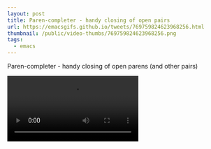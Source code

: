 ```yaml
---
layout: post
title: Paren-completer - handy closing of open pairs
url: https://emacsgifs.github.io/tweets/769759824623968256.html
thumbnail: /public/video-thumbs/769759824623968256.png
tags:
  - emacs
---
```


Paren-completer - handy closing of open parens (and other pairs)

<video controls autoplay>
  <source src="/public/videos/769759824623968256.mp4" type="video/mp4">
    Sorry your browser does not support the video tag, maybe time to upgrade?
</video>
